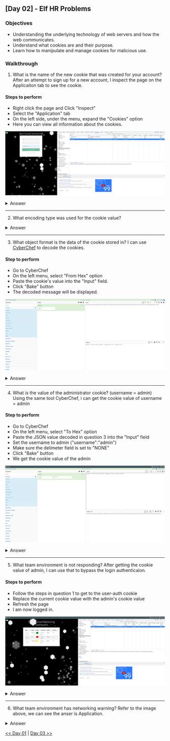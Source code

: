 
## [Day 02] - Elf HR Problems

### Objectives
* Understanding the underlying technology of web servers and how the web communicates.
* Understand what cookies are and their purpose.
* Learn how to manipulate and manage cookies for malicious use.

### Walkthrough
1. What is the name of the new cookie that was created for your account?
After an attempt to sign up for a new account, I inspect the page on the Applicaiton tab to see the cookie.

#### Steps to perform
 * Right click the page and Click "Inspect"
 * Select the "Application" tab
 * On the left side, under the menu, expand the "Cookies" option
 * Here you can view all information about the cookies.

![image](./images/d2q1.png)

<details>
  <Summary>Answer</Summary>
    user-auth 
</details>

----------------------------

2. What encoding type was used for the cookie value?
<details>
  <Summary>Answer</Summary>
    hexadecimal
</details>

-----------------------------

3. What object format is the data of the cookie stored in?
I can use [CyberChef](https://gchq.github.io/CyberChef/) to decode the cookies.
#### Step to perform 
 * Go to CyberChef
 * On the left menu, select "From Hex" option
 * Paste the cookie's value into the "Input" field.
 * Click "Bake" button
 * The decoded message will be displayed.

![image](./images/d2q3.png)

<details>
  <Summary>Answer</Summary>
    JSON
</details>

------------------------------

4. What is the value of the administrator cookie? (username = admin)
Using the same tool CyberChef, i can get the cookie value of username = admin

#### Step to perform 
 * Go to CyberChef
 * On the left menu, select "To Hex" option
 * Paste the JSON value decoded in question 3 into the "Input" field
 * Set the username to admin ("username":"admin")
 * Make sure the delimeter field is set to "NONE"
 * Click "Bake" button
 * We get the cookie value of the admin

![image](./images/d2q4.png)

<details>
  <Summary>Answer</Summary>
    7b636f6d70616e793a2022546865204265737420466573746976616c20436f6d70616e79222c206973726567697374657265643a2254727565222c20757365726e616d653a2261646d696e227d
</details>
 

--------------------------------

5. What team environment is not responding?
After getting the cookie value of admin, I can use that to bypass the login authenticaion.

#### Steps to perform
 * Follow the steps in question 1 to get to the user-auth cookie
 * Replace the current cookie value with the admin's cookie value
 * Refresh the page
 * I am now logged in. 

![image](./images/d2q5.png)

<details>
  <Summary>Answer</Summary>
    HR
</details>

-----------------------------

6. What team environment has networking warning?
Refer to the image above, we can see the anser is Application.

<details>
  <Summary>Answer</Summary>
    Application
</details>

[<< Day 01](../Day%2001%20-%20Save%20the%20gifts/index.md) | [Day 03 >>](../Day%2003%20-%20Christmas%20Blackout/index.md)
